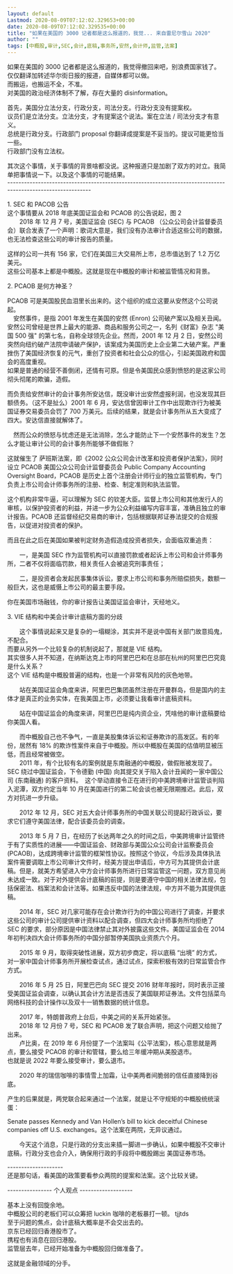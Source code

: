 ```yaml
---
layout: default
Lastmod: 2020-08-09T07:12:02.329653+00:00
date: 2020-08-09T07:12:02.329535+00:00
title: "如果在美国的 3000 记者都是这么报道的，我觉... 来自雷尼尔雪山 2020"
author: ""
tags: [中概股,审计,SEC,会计,底稿,事务所,安然,会计师,监管,法案]
---
```


如果在美国的 3000 记者都是这么报道的，我觉得撤回来吧，别浪费国家钱了。  
仅仅翻译加转述华尔街日报的报道，自媒体都可以做。  
而搬运，也搬运不全，不准。  
对美国的政治经济体制不了解，存在大量的 disinformation。

首先，美国分立法分支，行政分支，司法分支。行政分支没有提案权。  
议员们是立法分支。立法分支，才有提案这个说法。案在立法 / 司法分支才有意义。  
总统是行政分支。行政部门 proposal 你翻译成提案是不妥当的。提议可能更恰当一些。  
行政部门没有立法权。

其次这个事情，关于事情的背景啥都没说。这种报道只是加剧了双方的对立。我简单把事情说一下。以及这个事情的可能结果。  
\------------------------------------------------------------------------------------------------------------

1\. SEC 和 PACOB 公告  
这个事情要从 2018 年底美国证监会和 PCAOB 的公告说起，图 2  
　　2018 年 12 月 7 号，美国证监会 (SEC) 与 PCAOB （公众公司会计监督委员会）联合发表了一个声明：歌词大意是，我们没有办法审计合适这些公司的数据，也无法检查这些公司的审计报告的质量。

这样的公司一共有 156 家，它们在美国三大交易所上市，总市值达到了 1.2 万亿美元。  
这些公司基本上都是中概股。这就是现在中概股的审计和被监管情况和背景。

2\. PCAOB 是何方神圣？

PCAOB 可是美国股民血泪里长出来的。这个组织的成立这要从安然这个公司说起。  
　安然事件，是指 2001 年发生在美国的安然 (Enron) 公司破产案以及相关丑闻。安然公司曾经是世界上最大的能源、商品和服务公司之一，名列《财富》杂志 "美国 500 强" 的第七名，自称全球领先企业。然而，2001 年 12 月 2 日，安然公司突然向纽约破产法院申请破产保护，该案成为美国历史上企业第二大破产案。严重挫伤了美国经济恢复的元气，重创了投资者和社会公众的信心，引起美国政府和国会的高度重视。  
如果是普通的经营不善倒闭，还情有可原。但是令美国民众感到愤怒的是这家公司彻头彻尾的欺骗，造假。

而负责给安然审计的会计事务所安达信，既没审计出安然虚报利润，也没发现其巨额债务。（这不是扯么）2001 年 6 月，安达信曾因审计工作中出现欺诈行为被美国证券交易委员会罚了 700 万美元。后续的结果，就是会计事务所从五大变成了四大。安达信直接就解体了。

　然而公众的愤怒与忧虑还是无法消除，怎么才能防止下一个安然事件的发生？怎么才能让审计公司的会计事务所能够不做假账？

这就催生了 萨班斯法案，即《2002 公众公司会计改革和投资者保护法案》，同时设立 PCAOB 美国公众公司会计监督委员会 Public Company Accounting Oversight Board，PCAOB 是历史上首个注册会计师行业的独立监管机构，专门负责上市公司会计师事务所的注册、检查、制定准则和执法监管。

这个机构非常牛逼，可以理解为 SEC 的钦差大臣。监督上市公司和其他发行人的审核，以保护投资者的利益，并进一步为公众利益编写内容丰富，准确且独立的审计报告。PCAOB 还监督经纪交易商的审计，包括根据联邦证券法提交的合规报告，以促进对投资者的保护。

而且在此之后在美国如果被判定财务造假造成投资者损失，会面临双重追责：

　　一，是美国 SEC 作为监管机构可以直接罚款或者起诉上市公司和会计师事务所，二者不仅将面临罚款，相关责任人会被追究刑事责任；

　　二，是投资者会发起民事集体诉讼，要求上市公司和事务所赔偿损失，数额一般巨大，这也是威慑上市公司的最主要手段。

你在美国市场融钱，你的审计报告让美国证监会审计，天经地义。

3\. VIE 结构和中美会计审计底稿方面的分歧

　　这个事情说起来又是复杂的一塌糊涂，其实并不是说中国有关部门故意捣鬼，不配合。  
而要从另外一个比较复杂的机制说起了，那就是 VIE 结构。  
其实很多人并不知道，在纳斯达克上市的阿里巴巴和在总部在杭州的阿里巴巴究竟是什么关系？  
这个 VIE 结构是中概股普遍的结构，也是一个非常有风险的灰色地带。

　　站在美国证监会角度来讲，阿里巴巴集团虽然注册在开曼群岛，但是国内的主体才是真正的业务实体，在我美国上市，必须要让我看审计底稿资料。

　　站在中国证监会的角度来讲，阿里巴巴是纯内资企业，凭啥他的审计底稿要给你美国人看。

　　而中概股自己也不争气，一直是美股集体诉讼和证券欺诈的高发区。有的年份，居然有 18% 的欺诈性案件来自于中概股。所以中概股在美国的估值明显被压低，而且经常被做空。  
　　2011 年，有个比较有名的案例就是东南融通的中概股，做假账被发现了。SEC 绕过中国证监会，下令德勤 (中国) 向其提交关于陷入会计丑闻的一家中国公司 (东南融通) 的客户资料。　这个举动直接令正在进行的中美跨境审计监管谈判陷入泥潭，双方约定当年 10 月在美国进行的第二轮会谈也被无限期推迟。此后，双方对抗进一步升级。

　　2012 年 12 月，SEC 对五大会计师事务所的中国关联公司提起行政诉讼，要求它们遵守美国法律，配合该委员会的调查。

　　2013 年 5 月 7 日，在经历了长达两年之久的时间之后，中美跨境审计监管终于有了实质性的进展——中国证监会、财政部与美国公众公司会计监察委员会 (PCAOB)，达成跨境审计监管的框架性协议。按照这个协议，今后涉及具体执法案件需要调取上市公司审计文件时，经美方提出申请后，中方可为其提供会计底稿。但是，就美方希望进入中方会计师事务所进行日常监管这一问题，双方意见尚未达成一致。对于对外提供会计底稿的前提，则是要遵守中国的相关法律法规，包括保密法、档案法和会计法等。如果违反中国的法律法规，中方并不能为其提供底稿。

　　2014 年，SEC 对几家可能存在会计欺诈行为的中国公司进行了调查，并要求这些公司的审计公司提供审计资料以配合调查，但四大会计师事务所均拒绝了 SEC 的要求，部分原因是中国法律禁止其对外披露这些文件。美国证监会在 2014 年初判决四大会计师事务所的中国分部暂停美国执业资质六个月。

　　2015 年 9 月，取得突破性进展，双方初步商定，将以底稿 “出境” 的方式，对一家中国会计师事务所开展检查试点，通过试点，探索积极有效的日常监管合作方式。

　　2016 年 5 月 25 日，阿里巴巴向 SEC 提交 2016 财年年报时，同时表示正接受美国证监会调查，以确认其会计方法是否违反了美国联邦证券法。文件包括菜鸟网络科技的会计操作以及双十一销售数据的统计信息。

　　2017 年，特朗普政府上台后，中美之间的关系开始紧张。  
       2018 年 12 月份 7 号，SEC 和 PCAOB 发了联合声明，把这个问题又给抛了出来。  
       卢比奥，在 2019 年 6 月份提了一个法案叫《公平法案》，核心意思就是两点，要么接受 PCAOB 的审计和管辖，要么给三年缓冲期从美股退市。  
也就是说 2022 年要么接受审计，要么退市。

       2020 年的瑞信咖啡的事情雪上加霜，让中美两者间脆弱的信任直接降到谷底。

产生的后果就是，两党联合起来通过一个法案，就是让不守规矩的中概股统统滚蛋：

Senate passes Kennedy and Van Hollen’s bill to kick deceitful Chinese companies off U.S. exchanges。这个法案在两院，无异议通过。

       今天这个消息，只是行政的分支出来插一脚进一步确认，如果中概股不交审计底稿，行政分支也会介入，确保用行政的手段将中概股踢出 美国证券市场。

\--------------------  
还是那句话，看美国的政策要看参众两院的提案和法案。这个比较关键。

\---------------- 个人观点 -------------------

基本上没有回旋余地。  
中概股公司的老板们可以众筹把 luckin 咖啡的老板暴打一顿。 tjjtds  
至于问题的焦点，会计底稿大概率是不会交出去的。  
京东已经回归香港股市了。  
携程也有消息在回归港股。  
监管层去年，已经开始准备为中概股回归做准备了。

这就是金融领域的分手。

